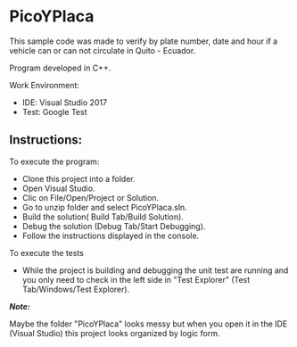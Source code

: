 # PicoYPlaca

This sample code was made to verify by plate number, date and hour if a vehicle can or can not circulate in Quito - Ecuador.

Program developed in C++.

Work Environment:

-   IDE: Visual Studio 2017
-   Test: Google Test


## Instructions:

To execute the program:

- Clone this project into a folder.
- Open Visual Studio.
- Clic on File/Open/Project or Solution.
- Go to unzip folder and select PicoYPlaca.sln.
- Build the solution( Build Tab/Build Solution).
- Debug the solution (Debug Tab/Start Debugging).
- Follow the instructions displayed in the console.

To execute the tests

-  While the project is building and debugging the unit test are running and you only need to check in the left side in "Test Explorer" (Test Tab/Windows/Test Explorer).  


***Note:***

Maybe the folder "PicoYPlaca" looks messy but when you open it in the IDE (Visual Studio) this project looks organized by logic form.

